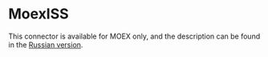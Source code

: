 # MoexISS

This connector is available for MOEX only, and the description can be found in the [Russian version](https://doc.stocksharp.ru/topics/api/connectors/russia/moexiss.html).
